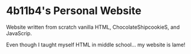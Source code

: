 # 4b11b4's Personal Website
Website written from scratch vanilla HTML, ChocolateShipcookieS, and JavaScrip.

Even though I taught myself HTML in middle school... my website is lame!
